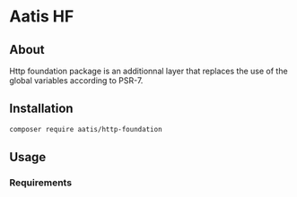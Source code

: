 # Aatis HF

## About

Http foundation package is an additionnal layer that replaces the use of the global variables according to PSR-7. 

## Installation

```bash
composer require aatis/http-foundation
```

## Usage

### Requirements
